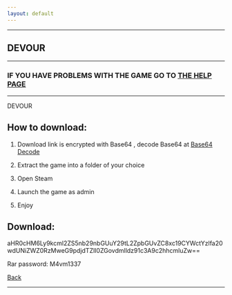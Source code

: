 ```yaml
---
layout: default
---
```


* * *

## DEVOUR

* * *

### IF YOU HAVE PROBLEMS WITH THE GAME GO TO [THE HELP PAGE](/games/help.md)

* * *

DEVOUR

## How to download:

1. Download link is encrypted with Base64 , decode Base64 at [Base64 Decode](https://www.base64decode.org/)

2. Extract the game into a folder of your choice

3. Open Steam

4. Launch the game as admin

5. Enjoy

## Download:

aHR0cHM6Ly9kcml2ZS5nb29nbGUuY29tL2ZpbGUvZC8xc19CYWctYzlfa20wdUNiZWZ0RzMweG9pdjdTZlI0ZGovdmlldz91c3A9c2hhcmluZw==

Rar password: M4vm1337

[Back](https://m4vmcvrk.github.io/)

* * *
